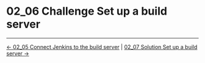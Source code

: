 # 02_06 Challenge Set up a build server

<!-- FooterStart -->
---
[← 02_05 Connect Jenkins to the build server](../02_05_connect_jenkins_to_the_build_server/README.md) | [02_07 Solution Set up a build server →](../02_07_solution_set_up_a_build_server/README.md)
<!-- FooterEnd -->

